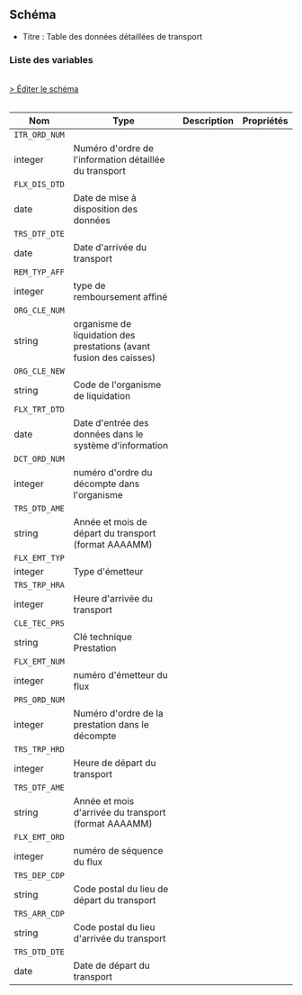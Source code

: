 ## Schéma

- Titre : Table des données détaillées de transport

### Liste des variables
<br />
<div>
    <a href="https://gitlab.com/healthdatahub/schema-snds/edit/master/schemas/EGB/EB_TRS_F.json"  
    arget="_blank" rel="noopener noreferrer">> Éditer le schéma</a>
    <OutboundLink />
</div>
<br />

Nom|Type|Description|Propriétés
-|-|-|-
`ITR_ORD_NUM`|
integer|Numéro d&#x27;ordre de l&#x27;information détaillée du transport||
`FLX_DIS_DTD`|
date|Date de mise à disposition des données||
`TRS_DTF_DTE`|
date|Date d&#x27;arrivée du transport||
`REM_TYP_AFF`|
integer|type de remboursement affiné||
`ORG_CLE_NUM`|
string|organisme de liquidation des prestations (avant fusion des caisses)||
`ORG_CLE_NEW`|
string|Code de l&#x27;organisme de liquidation||
`FLX_TRT_DTD`|
date|Date d&#x27;entrée des données dans le système d&#x27;information||
`DCT_ORD_NUM`|
integer|numéro d&#x27;ordre du décompte dans l&#x27;organisme||
`TRS_DTD_AME`|
string|Année et mois de départ du transport (format AAAAMM)||
`FLX_EMT_TYP`|
integer|Type d&#x27;émetteur||
`TRS_TRP_HRA`|
integer|Heure d&#x27;arrivée du transport||
`CLE_TEC_PRS`|
string|Clé technique Prestation||
`FLX_EMT_NUM`|
integer|numéro d&#x27;émetteur du flux||
`PRS_ORD_NUM`|
integer|Numéro d&#x27;ordre de la prestation dans le décompte||
`TRS_TRP_HRD`|
integer|Heure de départ du transport||
`TRS_DTF_AME`|
string|Année et mois d&#x27;arrivée du transport (format AAAAMM)||
`FLX_EMT_ORD`|
integer|numéro de séquence du flux||
`TRS_DEP_CDP`|
string|Code postal du lieu de départ du transport||
`TRS_ARR_CDP`|
string|Code postal du lieu d&#x27;arrivée du transport||
`TRS_DTD_DTE`|
date|Date de départ du transport||

